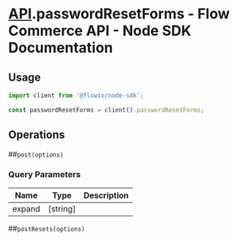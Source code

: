 # [API](README.md).passwordResetForms - Flow Commerce API - Node SDK Documentation

## Usage

```JavaScript
import client from '@flowio/node-sdk';

const passwordResetForms = client().passwordResetForms;
```

## Operations

##`post(options)`


### Query Parameters

| Name  | Type | Description |
| ---- | ---- | ---- |
| expand | [string] |  |

##`postResets(options)`



